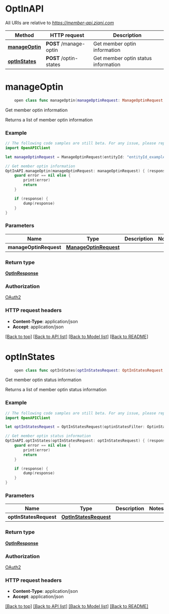 # OptInAPI

All URIs are relative to *https://member-api.ziqni.com*

Method | HTTP request | Description
------------- | ------------- | -------------
[**manageOptin**](OptInAPI.md#manageoptin) | **POST** /manage-optin | Get member optin information
[**optInStates**](OptInAPI.md#optinstates) | **POST** /optin-states | Get member optin status information


# **manageOptin**
```swift
    open class func manageOptin(manageOptinRequest: ManageOptinRequest, completion: @escaping (_ data: OptInResponse?, _ error: Error?) -> Void)
```

Get member optin information

Returns a list of member optin information

### Example 
```swift
// The following code samples are still beta. For any issue, please report via http://github.com/OpenAPITools/openapi-generator/issues/new
import OpenAPIClient

let manageOptinRequest = ManageOptinRequest(entityId: "entityId_example", entityType: "entityType_example", action: OptinAction()) // ManageOptinRequest | 

// Get member optin information
OptInAPI.manageOptin(manageOptinRequest: manageOptinRequest) { (response, error) in
    guard error == nil else {
        print(error)
        return
    }

    if (response) {
        dump(response)
    }
}
```

### Parameters

Name | Type | Description  | Notes
------------- | ------------- | ------------- | -------------
 **manageOptinRequest** | [**ManageOptinRequest**](ManageOptinRequest.md) |  | 

### Return type

[**OptInResponse**](OptInResponse.md)

### Authorization

[OAuth2](../README.md#OAuth2)

### HTTP request headers

 - **Content-Type**: application/json
 - **Accept**: application/json

[[Back to top]](#) [[Back to API list]](../README.md#documentation-for-api-endpoints) [[Back to Model list]](../README.md#documentation-for-models) [[Back to README]](../README.md)

# **optInStates**
```swift
    open class func optInStates(optInStatesRequest: OptInStatesRequest, completion: @escaping (_ data: OptInResponse?, _ error: Error?) -> Void)
```

Get member optin status information

Returns a list of member optin status information

### Example 
```swift
// The following code samples are still beta. For any issue, please report via http://github.com/OpenAPITools/openapi-generator/issues/new
import OpenAPIClient

let optInStatesRequest = OptInStatesRequest(optinStatesFilter: OptinStatesFilter(entityTypes: [EntityType()], ids: ["ids_example"], statusCodes: RangeQuery(gt: "gt_example", lt: "lt_example", constraints: ["constraints_example"]), skip: 123, limit: 123)) // OptInStatesRequest | 

// Get member optin status information
OptInAPI.optInStates(optInStatesRequest: optInStatesRequest) { (response, error) in
    guard error == nil else {
        print(error)
        return
    }

    if (response) {
        dump(response)
    }
}
```

### Parameters

Name | Type | Description  | Notes
------------- | ------------- | ------------- | -------------
 **optInStatesRequest** | [**OptInStatesRequest**](OptInStatesRequest.md) |  | 

### Return type

[**OptInResponse**](OptInResponse.md)

### Authorization

[OAuth2](../README.md#OAuth2)

### HTTP request headers

 - **Content-Type**: application/json
 - **Accept**: application/json

[[Back to top]](#) [[Back to API list]](../README.md#documentation-for-api-endpoints) [[Back to Model list]](../README.md#documentation-for-models) [[Back to README]](../README.md)


